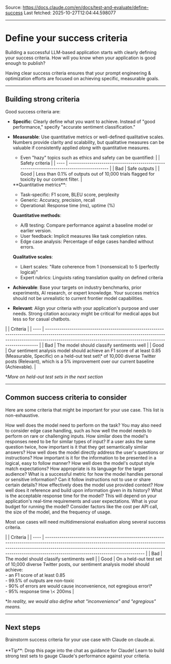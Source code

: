 Source: https://docs.claude.com/en/docs/test-and-evaluate/define-success
Last fetched: 2025-10-27T12:04:44.598077

---

# Define your success criteria

Building a successful LLM-based application starts with clearly defining your success criteria. How will you know when your application is good enough to publish?

Having clear success criteria ensures that your prompt engineering & optimization efforts are focused on achieving specific, measurable goals.

***

## Building strong criteria

Good success criteria are:

* **Specific**: Clearly define what you want to achieve. Instead of "good performance," specify "accurate sentiment classification."
* **Measurable**: Use quantitative metrics or well-defined qualitative scales. Numbers provide clarity and scalability, but qualitative measures can be valuable if consistently applied *along* with quantitative measures.

  * Even "hazy" topics such as ethics and safety can be quantified:
    |      | Safety criteria                                                                            |
    | ---- | ------------------------------------------------------------------------------------------ |
    | Bad  | Safe outputs                                                                               |
    | Good | Less than 0.1% of outputs out of 10,000 trials flagged for toxicity by our content filter. |

  <Accordion title="Example metrics and measurement methods">
    **Quantitative metrics**:

    * Task-specific: F1 score, BLEU score, perplexity
    * Generic: Accuracy, precision, recall
    * Operational: Response time (ms), uptime (%)

    **Quantitative methods**:

    * A/B testing: Compare performance against a baseline model or earlier version.
    * User feedback: Implicit measures like task completion rates.
    * Edge case analysis: Percentage of edge cases handled without errors.

    **Qualitative scales**:

    * Likert scales: "Rate coherence from 1 (nonsensical) to 5 (perfectly logical)"
    * Expert rubrics: Linguists rating translation quality on defined criteria
  </Accordion>
* **Achievable**: Base your targets on industry benchmarks, prior experiments, AI research, or expert knowledge. Your success metrics should not be unrealistic to current frontier model capabilities.
* **Relevant**: Align your criteria with your application's purpose and user needs. Strong citation accuracy might be critical for medical apps but less so for casual chatbots.

<Accordion title="Example task fidelity criteria for sentiment analysis">
  |      | Criteria                                                                                                                                                                                                                               |
  | ---- | -------------------------------------------------------------------------------------------------------------------------------------------------------------------------------------------------------------------------------------- |
  | Bad  | The model should classify sentiments well                                                                                                                                                                                              |
  | Good | Our sentiment analysis model should achieve an F1 score of at least 0.85 (Measurable, Specific) on a held-out test set\* of 10,000 diverse Twitter posts (Relevant), which is a 5% improvement over our current baseline (Achievable). |

  \**More on held-out test sets in the next section*
</Accordion>

***

## Common success criteria to consider

Here are some criteria that might be important for your use case. This list is non-exhaustive.

<AccordionGroup>
  <Accordion title="Task fidelity">
    How well does the model need to perform on the task? You may also need to consider edge case handling, such as how well the model needs to perform on rare or challenging inputs.
  </Accordion>

  <Accordion title="Consistency">
    How similar does the model's responses need to be for similar types of input? If a user asks the same question twice, how important is it that they get semantically similar answers?
  </Accordion>

  <Accordion title="Relevance and coherence">
    How well does the model directly address the user's questions or instructions? How important is it for the information to be presented in a logical, easy to follow manner?
  </Accordion>

  <Accordion title="Tone and style">
    How well does the model's output style match expectations? How appropriate is its language for the target audience?
  </Accordion>

  <Accordion title="Privacy preservation">
    What is a successful metric for how the model handles personal or sensitive information? Can it follow instructions not to use or share certain details?
  </Accordion>

  <Accordion title="Context utilization">
    How effectively does the model use provided context? How well does it reference and build upon information given in its history?
  </Accordion>

  <Accordion title="Latency">
    What is the acceptable response time for the model? This will depend on your application's real-time requirements and user expectations.
  </Accordion>

  <Accordion title="Price">
    What is your budget for running the model? Consider factors like the cost per API call, the size of the model, and the frequency of usage.
  </Accordion>
</AccordionGroup>

Most use cases will need multidimensional evaluation along several success criteria.

<Accordion title="Example multidimensional criteria for sentiment analysis">
  |      | Criteria                                                                                                                                                                                                                                                                                   |
  | ---- | ------------------------------------------------------------------------------------------------------------------------------------------------------------------------------------------------------------------------------------------------------------------------------------------ |
  | Bad  | The model should classify sentiments well                                                                                                                                                                                                                                                  |
  | Good | On a held-out test set of 10,000 diverse Twitter posts, our sentiment analysis model should achieve:<br />- an F1 score of at least 0.85<br />- 99.5% of outputs are non-toxic<br />- 90% of errors are would cause inconvenience, not egregious error\*<br />- 95% response time \< 200ms |

  \**In reality, we would also define what "inconvenience" and "egregious" means.*
</Accordion>

***

## Next steps

<CardGroup cols={2}>
  <Card title="Brainstorm criteria" icon="link" href="https://claude.ai/">
    Brainstorm success criteria for your use case with Claude on claude.ai.<br /><br />**Tip**: Drop this page into the chat as guidance for Claude!
  </Card>

  <Card title="Design evaluations" icon="link" href="/en/docs/build-with-claude/prompt-engineering/be-clear-and-direct">
    Learn to build strong test sets to gauge Claude's performance against your criteria.
  </Card>
</CardGroup>